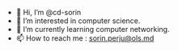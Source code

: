 - 👋 Hi, I’m @cd-sorin
- 👀 I’m interested in computer science.
- 🌱 I’m currently learning computer networking.
- 📫 How to reach me : sorin.perju@ols.md

<!---
cd-sorin/cd-sorin is a ✨ special ✨ repository because its `README.md` (this file) appears on your GitHub profile.
You can click the Preview link to take a look at your changes.
--->
